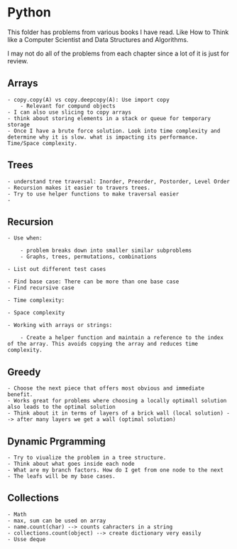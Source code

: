 # Python

This folder has problems from various books I have read. Like How to Think like a Computer Scientist and Data Structures and Algorithms.

I may not do all of the problems from each chapter since a lot of it is just for review.

## Arrays

    - copy.copy(A) vs copy.deepcopy(A): Use import copy
        - Relevant for compund objects
    - I can also use slicing to copy arrays
    - think about storing elements in a stack or queue for temporary storage
    - Once I have a brute force solution. Look into time complexity and determine why it is slow. what is impacting its performance. Time/Space complexity.

## Trees

    - understand tree traversal: Inorder, Preorder, Postorder, Level Order
    - Recursion makes it easier to travers trees.
    - Try to use helper functions to make traversal easier
    -

## Recursion

    - Use when:

        - problem breaks down into smaller similar subproblems
        - Graphs, trees, permutations, combinations

    - List out different test cases

    - Find base case: There can be more than one base case
    - Find recursive case

    - Time complexity:

    - Space complexity

    - Working with arrays or strings:

        - Create a helper function and maintain a reference to the index of the array. This avoids copying the array and reduces time complexity.

## Greedy

    - Choose the next piece that offers most obvious and immediate benefit.
    - Works great for problems where choosing a locally optimall solution also leads to the optimal solution
    - Think about it in terms of layers of a brick wall (local solution) --> after many layers we get a wall (optimal solution)

## Dynamic Prgramming

    - Try to viualize the problem in a tree structure.
    - Think about what goes inside each node
    - What are my branch factors. How do I get from one node to the next
    - The leafs will be my base cases.

## Collections

    - Math
    - max, sum can be used on array
    - name.count(char) --> counts cahracters in a string
    - collections.count(object) --> create dictionary very easily
    - Usse deque
